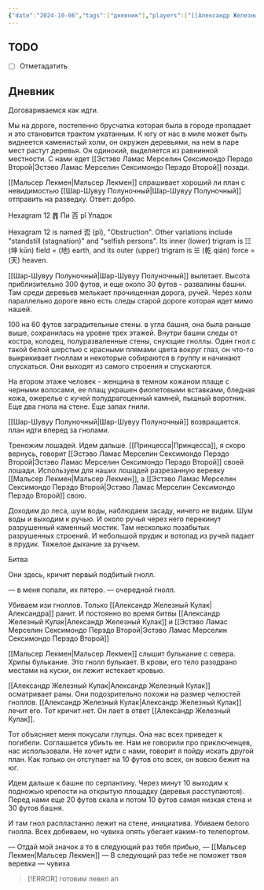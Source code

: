 ```yaml
---
{"date":"2024-10-06","tags":["дневник"],"players":["[[Александр Железный Кулак\|Александр Железный Кулак]]"],"campaign":"Школа приключенцев Безелота. Переплетенные судьбы","world-date":null,"world-time-start":null,"dg-publish":true,"previous-session":"[[29 сентября 2024]]","next-session":null,"permalink":"/6-oktyabrya-2024/","dgPassFrontmatter":true}
---
```



## TODO
- [ ] Отметадатить

## Дневник
Договариваемся как идти.

Мы на дороге, постепенно брусчатка которая была в городе пропадает и это становится трактом укатанным. К югу от нас в миле может быть виднеется каменистый холм, он окружен деревьями, на нем в паре мест растут деревья. Он одинокий, выделяется из равнинной местности. С нами едет [[Эстэво Ламас Мерселин Сексимондо Перэдо Второй\|Эстэво Ламас Мерселин Сексимондо Перэдо Второй]] позади. 


[[Мальсер Лекмен\|Мальсер Лекмен]] спрашивает хороший ли план с невидимостью [[Шар-Шувуу Полуночный\|Шар-Шувуу Полуночный]] отправить на разведку. Ответ: добро. 

Hexagram 12 ䷋ Пи 否 pǐ Упадок  
  
Hexagram 12 is named 否 (pǐ), "Obstruction". Other variations include "standstill (stagnation)" and "selfish persons". Its inner (lower) trigram is ☷ (坤 kūn) field = (地) earth, and its outer (upper) trigram is ☰ (乾 qián) force = (天) heaven.

[[Шар-Шувуу Полуночный\|Шар-Шувуу Полуночный]] вылетает. Высота приблизительно 300 футов, и еще около 30 футов - развалины башни. Там среди деревьев мелькает прочищенная дорога, ручей. Через холм параллельно дороге явно есть следы старой дороге которая идет мимо нашей.

100 на 60 футов заградительные стены. в угла башня, она была раньше выше, сохранилась на уровне трех этажей. Внутри башни следы от костра, колодец, полуразваленные стены, снующие гноллы. Один гнол с такой белой шерстью с красными плямами цвета вокруг глаз, он что-то выкрикивает гноллам и некоторые собираются в группу и начинают спускаться. Они выходят из самого строения и спускаются. 

На втором этаже человек - женщина в темном кожаном плаще с черными волосами, ее плащ украшен фиолетовыми вставками, бледная кожа, ожерелье с кучей полудрагоценный камней, пышный воротник. Еще два гнола на стене.  Еще запах гнили.

[[Шар-Шувуу Полуночный\|Шар-Шувуу Полуночный]] возвращается. план идти вперед за гнолами.

Треножим лошадей. Идем дальше. [[Принцесса\|Принцесса]], я скоро вернусь, говорит [[Эстэво Ламас Мерселин Сексимондо Перэдо Второй\|Эстэво Ламас Мерселин Сексимондо Перэдо Второй]] своей лошади. Используем для наших лошадей разрезанную веревку [[Мальсер Лекмен\|Мальсер Лекмен]], а [[Эстэво Ламас Мерселин Сексимондо Перэдо Второй\|Эстэво Ламас Мерселин Сексимондо Перэдо Второй]] свою. 

Доходим до леса, шум воды, наблюдаем засаду, ничего не видим. Шум воды и выходим к ручью. И около ручья через него перекинут разрушенный каменный мостик. Там несколько позабытых разрушенных строений. И небольшой прудик и вотопад из ручей падает в прудик. Тяжелое дыхание за ручьем. 

Битва

Они здесь, кричит первый подбитый гнолл. 

— в меня попали, их пятеро. — очередной гнолл.

Убиваем изи гноллов. Только [[Александр Железный Кулак\|Александра]] ранит. И постоянно во время битвы [[Александр Железный Кулак\|Александр Железный Кулак]] и [[Эстэво Ламас Мерселин Сексимондо Перэдо Второй\|Эстэво Ламас Мерселин Сексимондо Перэдо Второй]] 

[[Мальсер Лекмен\|Мальсер Лекмен]] слышит булькание с севера. Хрипы булькание. Это гнолл булькает. В крови, его тело разодрано местами на куски, он лежит истекает кровью. 

[[Александр Железный Кулак\|Александр Железный Кулак]] осматривает раны. Они подозрительно похожи на размер челюстей гноллов. [[Александр Железный Кулак\|Александр Железный Кулак]] лечит его. Тот кричит нет. Он лает в ответ [[Александр Железный Кулак]].

Тот объясняет меня покусали глупцы. Она нас всех приведет к погибели. Соглашается убиьть ее. Нам не говорили про приключенцев, нас использовали. Не хочет идти с нами, говорит я пойду искать другой план. Как только он отступает на 10 футов ото всех, он вовсю бежит на юг.

Идем дальше к башне по серпантину. Через минут 10 выходим к подножью крепости на открытую площадку (деревья расступаются). Перед нами еще 20 футов скала и потом 10 футов самая низкая стена и 30 футов башня. 

И там гнол распластанно лежит на стене, инициатива. 
Убиваем белого гнолла.
Всех добиваем, но чувиха опять убегает каким-то телепортом. 


— Отдай мой значок а то в следующий раз тебя прибью, — [[Мальсер Лекмен\|Мальсер Лекмен]]
— В следующий раз тебе не поможет твоя веревка — чувиха

> [!ERROR] готовим левел ап